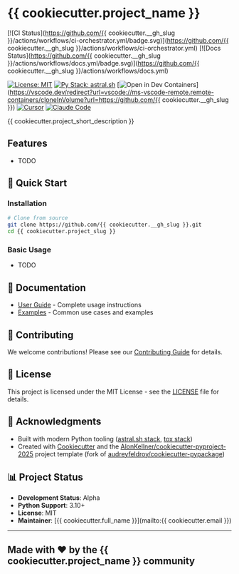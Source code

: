# {{ cookiecutter.project_name }}

[![CI Status](https://github.com/{{ cookiecutter.__gh_slug }}/actions/workflows/ci-orchestrator.yml/badge.svg)](https://github.com/{{ cookiecutter.__gh_slug }}/actions/workflows/ci-orchestrator.yml)
[![Docs Status](https://github.com/{{ cookiecutter.__gh_slug }}/actions/workflows/docs.yml/badge.svg)](https://github.com/{{ cookiecutter.__gh_slug }}/actions/workflows/docs.yml)  

[![License: MIT](https://img.shields.io/badge/License-MIT-yellow.svg)](https://opensource.org/licenses/MIT)
[![Py Stack: astral.sh](https://img.shields.io/badge/py%20stack-astral.sh-30173d.svg)](https://github.com/astral-sh)
[![Open in Dev Containers](https://img.shields.io/static/v1?label=devcontainer&message=Open&color=blue)](https://vscode.dev/redirect?url=vscode://ms-vscode-remote.remote-containers/cloneInVolume?url=https://github.com/{{ cookiecutter.__gh_slug }})
[![Cursor](https://img.shields.io/static/v1?label=-&message=Cursor&color=black)](https://cursor.com/downloads)
[![Claude Code](https://img.shields.io/static/v1?label=-&message=Claude%20Code&color=d77253)](https://www.anthropic.com/claude-code)

{{ cookiecutter.project_short_description }}

## Features

* TODO

## 🚀 Quick Start

### Installation

```bash
# Clone from source
git clone https://github.com/{{ cookiecutter.__gh_slug }}.git
cd {{ cookiecutter.project_slug }}
```

### Basic Usage

* TODO

## 📖 Documentation

* [User Guide](docs/user-guide.md) - Complete usage instructions
* [Examples](docs/examples.md) - Common use cases and examples

## 🤝 Contributing

We welcome contributions! Please see our
[Contributing Guide](CONTRIBUTING.md) for details.

## 📝 License

This project is licensed under the MIT License - see the
[LICENSE](LICENSE) file for details.

## 🙏 Acknowledgments

* Built with modern Python tooling ([astral.sh stack](https://github.com/astral-sh), [tox stack](https://github.com/tox-dev))
* Created with [Cookiecutter](https://github.com/cookiecutter/cookiecutter) and
  the [AlonKellner/cookiecutter-pyproject-2025](https://github.com/AlonKellner/cookiecutter-pyproject-2025) project
  template (fork of [audreyfeldroy/cookiecutter-pypackage](https://github.com/audreyfeldroy/cookiecutter-pypackage))

## 📊 Project Status

* **Development Status**: Alpha
* **Python Support**: 3.10+
* **License**: MIT
* **Maintainer**: [{{ cookiecutter.full_name }}](mailto:{{ cookiecutter.email }})

---

## Made with ❤️ by the {{ cookiecutter.project_name }} community
